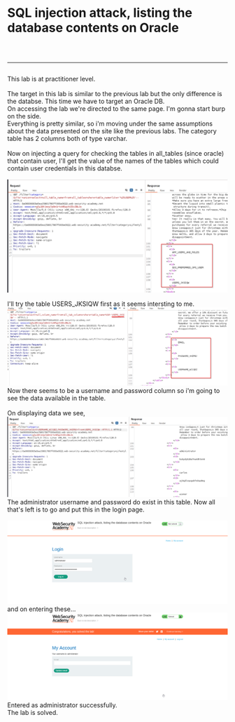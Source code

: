 # SQL injection attack, listing the database contents on Oracle<br><br><hr>
This lab is at practitioner level.<br><br>
The target in this lab is similar to the previous lab but the only difference is the databse. This time we have to target an Oracle DB.
<br>
On accessing the lab we're directed to the same page. I'm gonna start burp on the side.<br>
Everything is pretty similar, so i'm moving under the same assumptions about the data presented on the site like the previous labs. The category table has 2 columns both of type varchar.<br><br>
Now on injecting a query for checking the tables in all_tables (since oracle) that contain user, I'll get the value of the names of the tables which could contain user credentials in this databse.<br><br>
![alt text](<images/SQL injection attack, listing the database contents on Oracle_1.png>)

I'll try the table USERS_JKSIQW first as it seems intersting to me.<br>
![alt text](<images/SQL injection attack, listing the database contents on Oracle_2.png>)
<br> Now there seems to be a username and password column so i'm going to see the data available in the table.<br><br>
On displaying data we see,<br>
![alt text](<images/SQL injection attack, listing the database contents on Oracle_3.png>)<br>
The administrator username and password do exist in this table. Now all that's left is to go and put this in the login page.<br><br>
![alt text](<images/SQL injection attack, listing the database contents on Oracle_4.png>)
and on entering these...<br>
![alt text](<images/SQL injection attack, listing the database contents on Oracle_5.png>)
<br>Entered as administrator successfully.
<br>The lab is solved.